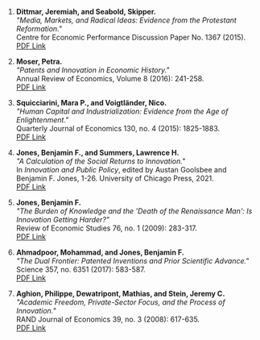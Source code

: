 
1. **Dittmar, Jeremiah, and Seabold, Skipper.**  
   *"Media, Markets, and Radical Ideas: Evidence from the Protestant Reformation."*  
   Centre for Economic Performance Discussion Paper No. 1367 (2015).  
   [PDF Link](https://cep.lse.ac.uk/pubs/download/dp1367.pdf)

2. **Moser, Petra.**  
   *"Patents and Innovation in Economic History."*  
   Annual Review of Economics, Volume 8 (2016): 241-258.  
   [PDF Link]([https://www.nber.org/system/files/working_papers/w21964/w21964.pdf?utm_source=chatgpt.com](https://www.nber.org/system/files/working_papers/w21964/w21964.pdf))

3. **Squicciarini, Mara P., and Voigtländer, Nico.**  
   *"Human Capital and Industrialization: Evidence from the Age of Enlightenment."*  
   Quarterly Journal of Economics 130, no. 4 (2015): 1825-1883.  
   [PDF Link](https://www.anderson.ucla.edu/faculty/nico.v/Research/Encyclopedie_forthcoming.pdf?utm_source=chatgpt.com)

4. **Jones, Benjamin F., and Summers, Lawrence H.**  
   *"A Calculation of the Social Returns to Innovation."*  
   In *Innovation and Public Policy*, edited by Austan Goolsbee and Benjamin F. Jones, 1-26. University of Chicago Press, 2021.  
   [PDF Link](https://www.nber.org/system/files/chapters/c14422/c14422.pdf?utm_source=chatgpt.com)

5. **Jones, Benjamin F.**  
   *"The Burden of Knowledge and the 'Death of the Renaissance Man': Is Innovation Getting Harder?"*  
   Review of Economic Studies 76, no. 1 (2009): 283-317.  
   [PDF Link](https://www.frbsf.org/wp-content/uploads/2_BurdenOfKnowledge.pdf?utm_source=chatgpt.com)

6. **Ahmadpoor, Mohammad, and Jones, Benjamin F.**  
   *"The Dual Frontier: Patented Inventions and Prior Scientific Advance."*  
   Science 357, no. 6351 (2017): 583-587.  
   [PDF Link](https://www.kellogg.northwestern.edu/faculty/jones-ben/htm/Dual%20Frontier%20_%20Integrated%20MS%20and%20SM.pdf?utm_source=chatgpt.com)

7. **Aghion, Philippe, Dewatripont, Mathias, and Stein, Jeremy C.**  
   *"Academic Freedom, Private-Sector Focus, and the Process of Innovation."*  
   RAND Journal of Economics 39, no. 3 (2008): 617-635.  
   [PDF Link](https://scholar.harvard.edu/files/stein/files/academic-freedom-rand-2008-final_0.pdf?utm_source=chatgpt.com)
